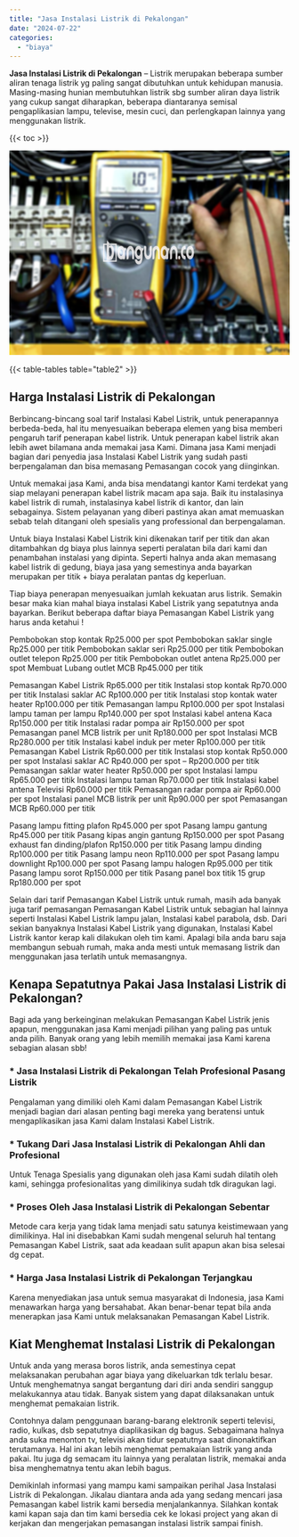 ```yaml
---
title: "Jasa Instalasi Listrik di Pekalongan"
date: "2024-07-22"
categories: 
  - "biaya"
---
```


**Jasa Instalasi Listrik di Pekalongan** – Listrik merupakan beberapa sumber aliran tenaga listrik yg paling sangat dibutuhkan untuk kehidupan manusia. Masing-masing hunian membutuhkan listrik sbg sumber aliran daya listrik yang cukup sangat diharapkan, beberapa diantaranya semisal pengaplikasian lampu, televise, mesin cuci, dan perlengkapan lainnya yang menggunakan listrik.

{{< toc >}}

![Jasa Instalasi Listrik di Pekalongan](/images/instalasi-listrik-murah42.png)

{{< table-tables table="table2" >}}

## Harga Instalasi Listrik di Pekalongan

Berbincang-bincang soal tarif Instalasi Kabel Listrik, untuk penerapannya berbeda-beda, hal itu menyesuaikan beberapa elemen yang bisa memberi pengaruh tarif penerapan kabel listrik. Untuk penerapan kabel listrik akan lebih awet bilamana anda memakai jasa Kami. Dimana jasa Kami menjadi bagian dari penyedia jasa Instalasi Kabel Listrik yang sudah pasti berpengalaman dan bisa memasang Pemasangan cocok yang diinginkan.

Untuk memakai jasa Kami, anda bisa mendatangi kantor Kami terdekat yang siap melayani penerapan kabel listrik macam apa saja. Baik itu instalasinya kabel listrik di rumah, instalasinya kabel listrik di kantor, dan lain sebagainya. Sistem pelayanan yang diberi pastinya akan amat memuaskan sebab telah ditangani oleh spesialis yang professional dan berpengalaman.

Untuk biaya Instalasi Kabel Listrik kini dikenakan tarif per titik dan akan ditambahkan dg biaya plus lainnya seperti peralatan bila dari kami dan penambahan instalasi yang dipinta. Seperti halnya anda akan memasang kabel listrik di gedung, biaya jasa yang semestinya anda bayarkan merupakan per titik + biaya peralatan pantas dg keperluan.

Tiap biaya penerapan menyesuaikan jumlah kekuatan arus listrik. Semakin besar maka kian mahal biaya instalasi Kabel Listrik yang sepatutnya anda bayarkan. Berikut beberapa daftar biaya Pemasangan Kabel Listrik yang harus anda ketahui !

Pembobokan stop kontak Rp25.000 per spot Pembobokan saklar single Rp25.000 per titik Pembobokan saklar seri Rp25.000 per titik Pembobokan outlet telepon Rp25.000 per titik Pembobokan outlet antena Rp25.000 per spot Membuat Lubang outlet MCB Rp45.000 per titik

Pemasangan Kabel Listrik Rp65.000 per titik Instalasi stop kontak Rp70.000 per titik Instalasi saklar AC Rp100.000 per titik Instalasi stop kontak water heater Rp100.000 per titik Pemasangan lampu Rp100.000 per spot Instalasi lampu taman per lampu Rp140.000 per spot Instalasi kabel antena Kaca Rp150.000 per titik Instalasi radar pompa air Rp150.000 per spot Pemasangan panel MCB listrik per unit Rp180.000 per spot Instalasi MCB Rp280.000 per titik Instalasi kabel induk per meter Rp100.000 per titik Pemasangan Kabel Listrik Rp60.000 per titik Instalasi stop kontak Rp50.000 per spot Instalasi saklar AC Rp40.000 per spot – Rp200.000 per titik Pemasangan saklar water heater Rp50.000 per spot Instalasi lampu Rp65.000 per titik Instalasi lampu taman Rp70.000 per titik Instalasi kabel antena Televisi Rp60.000 per titik Pemasangan radar pompa air Rp60.000 per spot Instalasi panel MCB listrik per unit Rp90.000 per spot Pemasangan MCB Rp60.000 per titik

Pasang lampu fitting plafon Rp45.000 per spot Pasang lampu gantung Rp45.000 per titik Pasang kipas angin gantung Rp150.000 per spot Pasang exhaust fan dinding/plafon Rp150.000 per titik Pasang lampu dinding Rp100.000 per titik Pasang lampu neon Rp110.000 per spot Pasang lampu downlight Rp100.000 per spot Pasang lampu halogen Rp95.000 per titik Pasang lampu sorot Rp150.000 per titik Pasang panel box titik 15 grup Rp180.000 per spot

Selain dari tarif Pemasangan Kabel Listrik untuk rumah, masih ada banyak juga tarif pemasangan Pemasangan Kabel Listrik untuk sebagian hal lainnya seperti Instalasi Kabel Listrik lampu jalan, Instalasi kabel parabola, dsb. Dari sekian banyaknya Instalasi Kabel Listrik yang digunakan, Instalasi Kabel Listrik kantor kerap kali dilakukan oleh tim kami. Apalagi bila anda baru saja membangun sebuah rumah, maka anda mesti untuk memasang listrik dan menggunakan jasa terlatih untuk memasangnya.

## Kenapa Sepatutnya Pakai Jasa Instalasi Listrik di Pekalongan?

Bagi ada yang berkeinginan melakukan Pemasangan Kabel Listrik jenis apapun, menggunakan jasa Kami menjadi pilihan yang paling pas untuk anda pilih. Banyak orang yang lebih memilih memakai jasa Kami karena sebagian alasan sbb!

### \* Jasa Instalasi Listrik di Pekalongan Telah Profesional Pasang Listrik

Pengalaman yang dimiliki oleh Kami dalam Pemasangan Kabel Listrik menjadi bagian dari alasan penting bagi mereka yang beratensi untuk mengaplikasikan jasa Kami dalam Instalasi Kabel Listrik.

### \* Tukang Dari Jasa Instalasi Listrik di Pekalongan Ahli dan Profesional

Untuk Tenaga Spesialis yang digunakan oleh jasa Kami sudah dilatih oleh kami, sehingga profesionalitas yang dimilikinya sudah tdk diragukan lagi.

### \* Proses Oleh Jasa Instalasi Listrik di Pekalongan Sebentar

Metode cara kerja yang tidak lama menjadi satu satunya keistimewaan yang dimilikinya. Hal ini disebabkan Kami sudah mengenal seluruh hal tentang Pemasangan Kabel Listrik, saat ada keadaan sulit apapun akan bisa selesai dg cepat.

### \* Harga Jasa Instalasi Listrik di Pekalongan Terjangkau

Karena menyediakan jasa untuk semua masyarakat di Indonesia, jasa Kami menawarkan harga yang bersahabat. Akan benar-benar tepat bila anda menerapkan jasa Kami untuk melaksanakan Pemasangan Kabel Listrik.

## Kiat Menghemat Instalasi Listrik di Pekalongan


Untuk anda yang merasa boros listrik, anda semestinya cepat melaksanakan perubahan agar biaya yang dikeluarkan tdk terlalu besar. Untuk menghematnya sangat bergantung dari diri anda sendiri sanggup melakukannya atau tidak. Banyak sistem yang dapat dilaksanakan untuk menghemat pemakaian listrik.

Contohnya dalam penggunaan barang-barang elektronik seperti televisi, radio, kulkas, dsb sepatutnya diaplikasikan dg bagus. Sebagaimana halnya anda suka menonton tv, televisi akan tidur sepatutnya saat dinonaktifkan terutamanya. Hal ini akan lebih menghemat pemakaian listrik yang anda pakai. Itu juga dg semacam itu lainnya yang peralatan listrik, memakai anda bisa menghematnya tentu akan lebih bagus.

Demikinlah informasi yang mampu kami sampaikan perihal Jasa Instalasi Listrik di Pekalongan. Jikalau diantara anda ada yang sedang mencari jasa Pemasangan kabel listrik kami bersedia menjalankannya. Silahkan kontak kami kapan saja dan tim kami bersedia cek ke lokasi project yang akan di kerjakan dan mengerjakan pemasangan instalasi listrik sampai finish.
